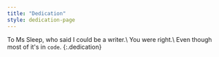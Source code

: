 ```yaml
---
title: "Dedication"
style: dedication-page
---
```


To Ms Sleep, who said I could be a writer.\\
You were right.\\
Even though most of it's in `code`.
{:.dedication}
